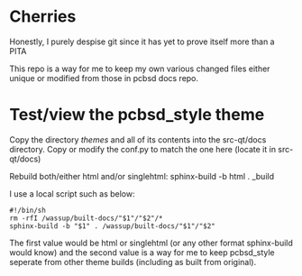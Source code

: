 # Cherries
Honestly, I purely despise git since it has yet to prove itself more than a PITA

This repo is a way for me to keep my own various changed files either unique or modified from those in pcbsd docs repo.

# Test/view the pcbsd_style theme

Copy the directory _themes_ and all of its contents into the src-qt/docs directory.
Copy or modify the conf.py to match the one here (locate it in src-qt/docs)

Rebuild both/either html and/or singlehtml:
  sphinx-build -b html . _build

I use a local script such as below:
```
#!/bin/sh
rm -rfI /wassup/built-docs/"$1"/"$2"/*
sphinx-build -b "$1" . /wassup/built-docs/"$1"/"$2"
```
The first value would be html or singlehtml (or any other format sphinx-build would know) and the second value is a way for me to keep pcbsd_style seperate from other theme builds (including as built from original).
